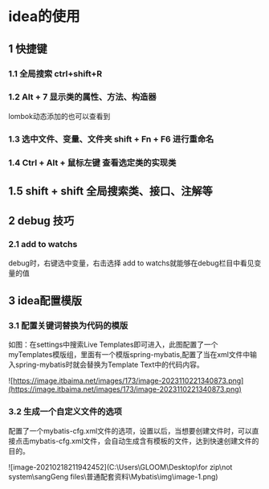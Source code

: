 # idea的使用

## 1 快捷键

### 1.1 全局搜索 ctrl+shift+R

### 1.2 Alt + 7 显示类的属性、方法、构造器

lombok动态添加的也可以查看到

### 1.3 选中文件、变量、文件夹 shift + Fn + F6 进行重命名

### 1.4 Ctrl + Alt + 鼠标左键  查看选定类的实现类

## 1.5 shift + shift 全局搜索类、接口、注解等





## 2 debug 技巧

### 2.1 add to watchs
debug时，右键选中变量，右击选择 add to watchs就能够在debug栏目中看见变量的值

## 3 idea配置模版

### 3.1 配置关键词替换为代码的模版

如图：在settings中搜索Live Templates即可进入，此图配置了一个myTemplates模版组，里面有一个模版spring-mybatis,配置了当在xml文件中输入spring-mybatis时就会替换为Template Text中的代码内容。

![https://image.itbaima.net/images/173/image-2023110221340873.png](https://image.itbaima.net/images/173/image-2023110221340873.png)

### 3.2 生成一个自定义文件的选项

配置了一个mybatis-cfg.xml文件的选项，设置以后，当想要创建文件时，可以直接点击mybatis-cfg.xml文件，会自动生成含有模板的文件，达到快速创建文件的目的。

![image-20210218211942452](C:\Users\GLOOM\Desktop\for zip\not system\sangGeng files\普通配套资料\Mybatis\img\image-1.png)

